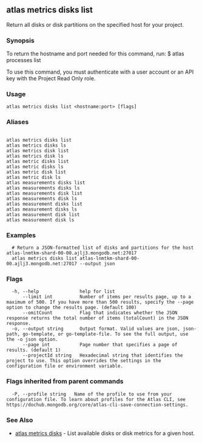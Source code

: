 ## atlas metrics disks list

Return all disks or disk partitions on the specified host for your project.


### Synopsis

To return the hostname and port needed for this command, run:
$ atlas processes list

To use this command, you must authenticate with a user account or an API key with the Project Read Only role.


### Usage
```
atlas metrics disks list <hostname:port> [flags]
```

### Aliases
```

atlas metrics disks list
atlas metrics disks ls
atlas metrics disk list
atlas metrics disk ls
atlas metric disks list
atlas metric disks ls
atlas metric disk list
atlas metric disk ls
atlas measurements disks list
atlas measurements disks ls
atlas measurements disk list
atlas measurements disk ls
atlas measurement disks list
atlas measurement disks ls
atlas measurement disk list
atlas measurement disk ls
```

### Examples

```
  # Return a JSON-formatted list of disks and partitions for the host atlas-lnmtkm-shard-00-00.ajlj3.mongodb.net:27017
  atlas metrics disks list atlas-lnmtkm-shard-00-00.ajlj3.mongodb.net:27017 --output json
```


### Flags

```
  -h, --help               help for list
      --limit int          Number of items per results page, up to a maximum of 500. If you have more than 500 results, specify the --page option to change the results page. (default 100)
      --omitCount          Flag that indicates whether the JSON response returns the total number of items (totalCount) in the JSON response.
  -o, --output string      Output format. Valid values are json, json-path, go-template, or go-template-file. To see the full output, use the -o json option.
      --page int           Page number that specifies a page of results. (default 1)
      --projectId string   Hexadecimal string that identifies the project to use. This option overrides the settings in the configuration file or environment variable.

```


### Flags inherited from parent commands

```
  -P, --profile string   Name of the profile to use from your configuration file. To learn about profiles for the Atlas CLI, see https://dochub.mongodb.org/core/atlas-cli-save-connection-settings.

```

### See Also


* [atlas metrics disks](atlas_metrics_disks.md)	- List available disks or disk metrics for a given host.




